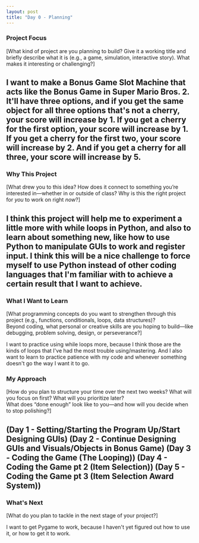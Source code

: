 ```yaml
---
layout: post
title: "Day 0 - Planning"
---
```


### Project Focus

[What kind of project are you planning to build? Give it a working title and briefly describe what it is (e.g., a game, simulation, interactive story). What makes it interesting or challenging?]

I want to make a Bonus Game Slot Machine that acts like the Bonus Game in Super Mario Bros. 2. It'll have three options, and if you get the same object for all three options that's not a cherry, your score will increase by 1. If you get a cherry for the first option, your score will increase by 1. If you get a cherry for the first two, your score will increase by 2. And if you get a cherry for all three, your score will increase by 5.
---

### Why This Project 

[What drew you to this idea? How does it connect to something you’re interested in—whether in or outside of class? Why is this the right project for *you* to work on right *now*?]

I think this project will help me to experiment a little more with while loops in Python, and also to learn about something new, like how to use Python to manipulate GUIs to work and register input. I think this will be a nice challenge to force myself to use Python instead of other coding languages that I'm familiar with to achieve a certain result that I want to achieve.
---

### What I Want to Learn

[What programming concepts do you want to strengthen through this project (e.g., functions, conditionals, loops, data structures)?  
Beyond coding, what personal or creative skills are you hoping to build—like debugging, problem solving, design, or perseverance?]

I want to practice using while loops more, because I think those are the kinds of loops that I've had the most trouble using/mastering. And I also want to learn to practice patience with my code and whenever something doesn't go the way I want it to go.

### My Approach 

[How do you plan to structure your time over the next two weeks? What will you focus on first? What will you prioritize later?  
What does “done enough” look like to you—and how will you decide when to stop polishing?]

(Day 1 - Setting/Starting the Program Up/Start Designing GUIs)
(Day 2 - Continue Designing GUIs and Visuals/Objects in Bonus Game)
(Day 3 - Coding the Game (The Looping))
(Day 4 - Coding the Game pt 2 (Item Selection))
(Day 5 - Coding the Game pt 3 (Item Selection Award System))
---

### What's Next

[What do you plan to tackle in the next stage of your project?]

I want to get Pygame to work, because I haven't yet figured out how to use it, or how to get it to work.
